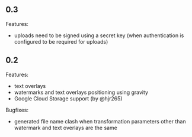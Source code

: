 ## 0.3

Features:

- uploads need to be signed using a secret key (when authentication is configured to be required for uploads)

## 0.2

Features:

- text overlays
- watermarks and text overlays positioning using gravity
- Google Cloud Storage support (by @hjr265)

Bugfixes:

- generated file name clash when transformation parameters other than watermark and text overlays are the same
